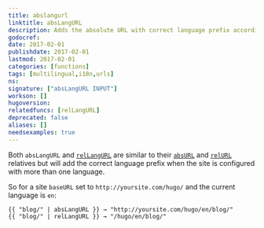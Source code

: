 ```yaml
---
title: abslangurl
linktitle: absLangURL
description: Adds the absolute URL with correct language prefix according to site configuration for multilingual.
godocref:
date: 2017-02-01
publishdate: 2017-02-01
lastmod: 2017-02-01
categories: [functions]
tags: [multilingual,i18n,urls]
ns:
signature: ["absLangURL INPUT"]
workson: []
hugoversion:
relatedfuncs: [relLangURL]
deprecated: false
aliases: []
needsexamples: true
---
```


Both `absLangURL` and [`relLangURL`](/functions/rellangurl/) are similar to their [`absURL`](/functions/absurl/) and [`relURL`](/functions/relurl) relatives but will add the correct language prefix when the site is configured with more than one language.

So for a site  `baseURL` set to `http://yoursite.com/hugo/` and the current language is `en`:

```golang
{{ "blog/" | absLangURL }} → "http://yoursite.com/hugo/en/blog/"
{{ "blog/" | relLangURL }} → "/hugo/en/blog/"
```
